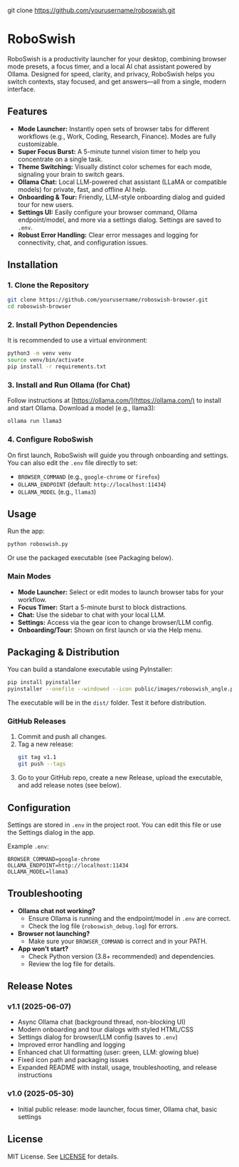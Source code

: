 git clone https://github.com/yourusername/roboswish.git
# RoboSwish

RoboSwish is a productivity launcher for your desktop, combining browser mode presets, a focus timer, and a local AI chat assistant powered by Ollama. Designed for speed, clarity, and privacy, RoboSwish helps you switch contexts, stay focused, and get answers—all from a single, modern interface.

## Features

- **Mode Launcher:** Instantly open sets of browser tabs for different workflows (e.g., Work, Coding, Research, Finance). Modes are fully customizable.
- **Super Focus Burst:** A 5-minute tunnel vision timer to help you concentrate on a single task.
- **Theme Switching:** Visually distinct color schemes for each mode, signaling your brain to switch gears.
- **Ollama Chat:** Local LLM-powered chat assistant (LLaMA or compatible models) for private, fast, and offline AI help.
- **Onboarding & Tour:** Friendly, LLM-style onboarding dialog and guided tour for new users.
- **Settings UI:** Easily configure your browser command, Ollama endpoint/model, and more via a settings dialog. Settings are saved to `.env`.
- **Robust Error Handling:** Clear error messages and logging for connectivity, chat, and configuration issues.

## Installation

### 1. Clone the Repository

```bash
git clone https://github.com/yourusername/roboswish-browser.git
cd roboswish-browser
```

### 2. Install Python Dependencies

It is recommended to use a virtual environment:

```bash
python3 -m venv venv
source venv/bin/activate
pip install -r requirements.txt
```

### 3. Install and Run Ollama (for Chat)

Follow instructions at [https://ollama.com/](https://ollama.com/) to install and start Ollama. Download a model (e.g., llama3):

```bash
ollama run llama3
```

### 4. Configure RoboSwish

On first launch, RoboSwish will guide you through onboarding and settings. You can also edit the `.env` file directly to set:

- `BROWSER_COMMAND` (e.g., `google-chrome` or `firefox`)
- `OLLAMA_ENDPOINT` (default: `http://localhost:11434`)
- `OLLAMA_MODEL` (e.g., `llama3`)

## Usage

Run the app:

```bash
python roboswish.py
```

Or use the packaged executable (see Packaging below).

### Main Modes

- **Mode Launcher:** Select or edit modes to launch browser tabs for your workflow.
- **Focus Timer:** Start a 5-minute burst to block distractions.
- **Chat:** Use the sidebar to chat with your local LLM.
- **Settings:** Access via the gear icon to change browser/LLM config.
- **Onboarding/Tour:** Shown on first launch or via the Help menu.

## Packaging & Distribution

You can build a standalone executable using PyInstaller:

```bash
pip install pyinstaller
pyinstaller --onefile --windowed --icon public/images/roboswish_angle.png roboswish.py
```

The executable will be in the `dist/` folder. Test it before distribution.

### GitHub Releases

1. Commit and push all changes.
2. Tag a new release:
   ```bash
   git tag v1.1
   git push --tags
   ```
3. Go to your GitHub repo, create a new Release, upload the executable, and add release notes (see below).

## Configuration

Settings are stored in `.env` in the project root. You can edit this file or use the Settings dialog in the app.

Example `.env`:

```
BROWSER_COMMAND=google-chrome
OLLAMA_ENDPOINT=http://localhost:11434
OLLAMA_MODEL=llama3
```

## Troubleshooting

- **Ollama chat not working?**
  - Ensure Ollama is running and the endpoint/model in `.env` are correct.
  - Check the log file (`roboswish_debug.log`) for errors.
- **Browser not launching?**
  - Make sure your `BROWSER_COMMAND` is correct and in your PATH.
- **App won’t start?**
  - Check Python version (3.8+ recommended) and dependencies.
  - Review the log file for details.

## Release Notes

### v1.1 (2025-06-07)
- Async Ollama chat (background thread, non-blocking UI)
- Modern onboarding and tour dialogs with styled HTML/CSS
- Settings dialog for browser/LLM config (saves to `.env`)
- Improved error handling and logging
- Enhanced chat UI formatting (user: green, LLM: glowing blue)
- Fixed icon path and packaging issues
- Expanded README with install, usage, troubleshooting, and release instructions

### v1.0 (2025-05-30)
- Initial public release: mode launcher, focus timer, Ollama chat, basic settings

## License

MIT License. See [LICENSE](LICENSE) for details.

